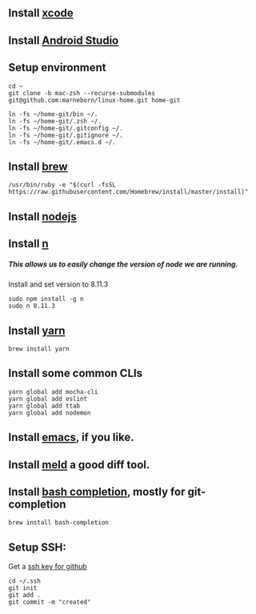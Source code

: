 ## Install [xcode](https://developer.apple.com/xcode/)
## Install [Android Studio](https://developer.android.com/studio/)

## Setup environment
```
cd ~
git clone -b mac-zsh --recurse-submodules git@github.com:marneborn/linux-home.git home-git

ln -fs ~/home-git/bin ~/.
ln -fs ~/home-git/.zsh ~/.
ln -fs ~/home-git/.gitconfig ~/.
ln -fs ~/home-git/.gitignore ~/.
ln -fs ~/home-git/.emacs.d ~/.
```

## Install [brew](https://brew.sh/)
```
/usr/bin/ruby -e "$(curl -fsSL https://raw.githubusercontent.com/Homebrew/install/master/install)"
```

## Install [nodejs](https://nodejs.org/en/download/)

## Install [n](https://www.npmjs.com/package/n)
##### This allows us to easily change the version of node we are running.

Install and set version to 8.11.3
```
sudo npm install -g n
sudo n 8.11.3
```
## Install [yarn](https://yarnpkg.com/lang/en/docs/install/#mac-stable)
```
brew install yarn
```

## Install some common CLIs
```
yarn global add mocha-cli
yarn global add eslint
yarn global add ttab
yarn global add nodemon
```

## Install [emacs](https://emacsformacosx.com/), if you like.

## Install [meld](https://github.com/yousseb/meld/releases/) a good diff tool.

## Install [bash completion](), mostly for git-completion
```
brew install bash-completion
```

## Setup SSH:
Get a [ssh key for github](https://help.github.com/articles/generating-a-new-ssh-key-and-adding-it-to-the-ssh-agent/)
```
cd ~/.ssh
git init
git add .
git commit -m "created"
```

